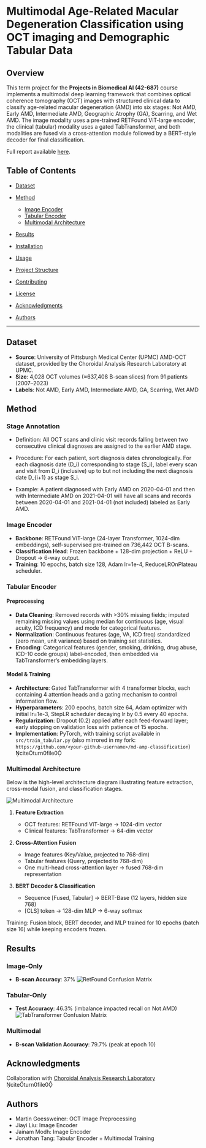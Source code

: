 # Multimodal Age-Related Macular Degeneration Classification using OCT imaging and Demographic Tabular Data


## Overview

This term project for the **Projects in Biomedical AI (42-687)** course implements a multimodal deep learning framework that combines optical coherence tomography (OCT) images with structured clinical data to classify age-related macular degeneration (AMD) into six stages: Not AMD, Early AMD, Intermediate AMD, Geographic Atrophy (GA), Scarring, and Wet AMD. The image modality uses a pre-trained RETFound ViT-large encoder, the clinical (tabular) modality uses a gated TabTransformer, and both modalities are fused via a cross-attention module followed by a BERT-style decoder for final classification.

Full report available [here](AIBME_final_report.pdf).

## Table of Contents

* [Dataset](#dataset)
* [Method](#method)

  * [Image Encoder](#image-encoder)
  * [Tabular Encoder](#tabular-encoder)
  * [Multimodal Architecture](#multimodal-architecture)
* [Results](#results)
* [Installation](#installation)
* [Usage](#usage)
* [Project Structure](#project-structure)
* [Contributing](#contributing)
* [License](#license)
* [Acknowledgments](#acknowledgments)
* [Authors](#authors)

---

## Dataset

* **Source**: University of Pittsburgh Medical Center (UPMC) AMD-OCT dataset, provided by the Choroidal Analysis Research Laboratory at UPMC.
* **Size**: 4,028 OCT volumes (≈637,408 B-scan slices) from 91 patients (2007–2023)
* **Labels**: Not AMD, Early AMD, Intermediate AMD, GA, Scarring, Wet AMD

## Method

### Stage Annotation
* Definition: All OCT scans and clinic visit records falling between two consecutive clinical diagnoses are assigned to the earlier AMD stage.

* Procedure: For each patient, sort diagnosis dates chronologically. For each diagnosis date (D_i) corresponding to stage (S_i), label every scan and visit from D_i (inclusive) up to but not including the next diagnosis date D_{i+1} as stage S_i.

* Example: A patient diagnosed with Early AMD on 2020-04-01 and then with Intermediate AMD on 2021-04-01 will have all scans and records between 2020-04-01 and 2021-04-01 (not included) labeled as Early AMD.

### Image Encoder

* **Backbone**: RETFound ViT-large (24-layer Transformer, 1024-dim embeddings), self-supervised pre-trained on 736,442 OCT B-scans.
* **Classification Head**: Frozen backbone + 128-dim projection + ReLU + Dropout → 6-way output.
* **Training**: 10 epochs, batch size 128, Adam lr=1e-4, ReduceLROnPlateau scheduler.

### Tabular Encoder

#### Preprocessing

* **Data Cleaning**: Removed records with >30% missing fields; imputed remaining missing values using median for continuous (age, visual acuity, ICD frequency) and mode for categorical features.
* **Normalization**: Continuous features (age, VA, ICD freq) standardized (zero mean, unit variance) based on training set statistics.
* **Encoding**: Categorical features (gender, smoking, drinking, drug abuse, ICD-10 code groups) label-encoded, then embedded via TabTransformer’s embedding layers.

#### Model & Training

* **Architecture**: Gated TabTransformer with 4 transformer blocks, each containing 4 attention heads and a gating mechanism to control information flow.
* **Hyperparameters**: 200 epochs, batch size 64, Adam optimizer with initial lr=1e-3, StepLR scheduler decaying lr by 0.5 every 40 epochs.
* **Regularization**: Dropout (0.2) applied after each feed-forward layer; early stopping on validation loss with patience of 15 epochs.
* **Implementation**: PyTorch, with training script available in `src/train_tabular.py` (also mirrored in my fork: `https://github.com/<your-github-username>/md-amp-classification`) citeturn0file0

### Multimodal Architecture

Below is the high-level architecture diagram illustrating feature extraction, cross-modal fusion, and classification stages.

![Multimodal Architecture](images/mutilmodal_architecture.png)

1. **Feature Extraction**

   * OCT features: RETFound ViT-large → 1024-dim vector
   * Clinical features: TabTransformer → 64-dim vector
2. **Cross-Attention Fusion**

   * Image features (Key/Value, projected to 768-dim)
   * Tabular features (Query, projected to 768-dim)
   * One multi-head cross-attention layer → fused 768-dim representation
3. **BERT Decoder & Classification**

   * Sequence \[Fused, Tabular] → BERT-Base (12 layers, hidden size 768)
   * \[CLS] token → 128-dim MLP → 6-way softmax

Training: Fusion block, BERT decoder, and MLP trained for 10 epochs (batch size 16) while keeping encoders frozen.

## Results

### Image-Only

* **B-scan Accuracy**: 37%
![RetFound Confusion Matrix](images/retfound_confusion_matrix.png)

### Tabular-Only

* **Test Accuracy**: 46.3% (imbalance impacted recall on Not AMD)
![TabTransformer Confusion Matrix](images/tabtransformer_confusion_matrix.png)

### Multimodal

* **B-scan Validation Accuracy**: 79.7% (peak at epoch 10)


## Acknowledgments

Collaboration with [Choroidal Analysis Research Laboratory](https://ophthalmology.pitt.edu/research/basic-science-research/laboratories/choroidal-analysis-research-laboratory) citeturn0file0

## Authors

* Martin Goessweiner: OCT Image Preprocessing
* Jiayi Liu: Image Encoder
* Jainam Modh: Image Encoder
* Jonathan Tang: Tabular Encoder + Multimodal Training



